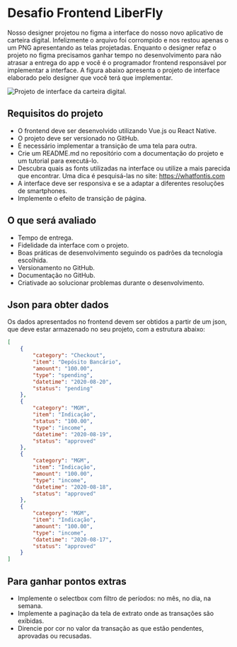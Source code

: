 # Desafio Frontend LiberFly

Nosso designer projetou no figma a interface do nosso novo aplicativo de carteira digital. Infelizmente o arquivo foi corrompido e nos restou apenas o um PNG apresentando as telas projetadas. Enquanto o designer refaz o projeto no figma precisamos ganhar tempo no desenvolvimento para não atrasar a entrega do app e você é o programador frontend responsável por implementar a interface. A figura abaixo apresenta o projeto de interface elaborado pelo designer que você terá que implementar.

![Projeto de interface da carteira digital.](https://i.pinimg.com/originals/a8/b9/13/a8b9132cac792813e64813e728e1754c.png)

## Requisitos do projeto

* O frontend deve ser desenvolvido utilizando Vue.js ou React Native.
* O projeto deve ser versionado no GitHub.
* É necessário implementar a transição de uma tela para outra.
* Crie um README.md no repositório com a documentação do projeto e um tutorial para executá-lo.
* Descubra quais as fonts utilizadas na interface ou utilize a mais parecida que encontrar. Uma dica é pesquisá-las no site: https://whatfontis.com
* A interface deve ser responsiva e se a adaptar a diferentes resoluções de smartphones.
* Implemente o efeito de transição de página.

## O que será avaliado

* Tempo de entrega.
* Fidelidade da interface com o projeto.
* Boas práticas de desenvolvimento seguindo os padrões da tecnologia escolhida.
* Versionamento no GitHub.
* Documentação no GitHub.
* Criativade ao solucionar problemas durante o desenvolvimento.

## Json para obter dados

Os dados apresentados no frontend devem ser obtidos a partir de um json, que deve estar armazenado no seu projeto, com a estrutura abaixo:

~~~json
[
	{
		"category": "Checkout",
		"item": "Depósito Bancário",
		"amount": "100.00",
		"type": "spending",
		"datetime": "2020-08-20",
		"status": "pending"
	},
	{
		"category": "MGM",
		"item": "Indicação",
		"status": "100.00",
		"type": "income",
		"datetime": "2020-08-19",
		"status": "approved"
	},
	{
		"category": "MGM",
		"item": "Indicação",
		"amount": "100.00",
		"type": "income",
		"datetime": "2020-08-18",
		"status": "approved"
	},
	{
		"category": "MGM",
		"item": "Indicação",
		"amount": "100.00",
		"type": "income",
		"datetime": "2020-08-17",
		"status": "approved"
	}
]
~~~

## Para ganhar pontos extras

* Implemente o selectbox com filtro de períodos: no mês, no dia, na semana.
* Implemente a paginação da tela de extrato onde as transações são exibidas.
* Direncie por cor no valor da transação as que estão pendentes, aprovadas ou recusadas.
